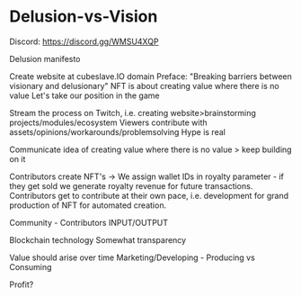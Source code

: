 # Delusion-vs-Vision
Discord: https://discord.gg/WMSU4XQP

Delusion manifesto

Create website at cubeslave.IO domain
Preface: "Breaking barriers between visionary and delusionary"
NFT is about creating value where there is no value
Let's take our position in the game

Stream the process on Twitch, i.e. creating website>brainstorming projects/modules/ecosystem
Viewers contribute with assets/opinions/workarounds/problemsolving
Hype is real

Communicate idea of creating value where there is no value > keep building on it

Contributors create NFT's -> We assign wallet IDs in royalty parameter - if they get sold we generate royalty revenue for future transactions.
Contributors get to contribute at their own pace, i.e. development for grand production of NFT for automated creation.

Community - Contributors INPUT/OUTPUT

Blockchain technology
Somewhat transparency

Value should arise over time
Marketing/Developing - Producing vs Consuming

Profit?
